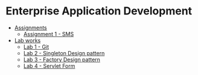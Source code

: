 # Enterprise Application Development

- [Assignments](https://github.com/college-related/Labs-7th-sems/tree/main/Enterprise%20Application%20Development%20(EAD)/assignments)
    - [Assignment 1 - SMS](https://github.com/college-related/Labs-7th-sems/tree/main/Enterprise%20Application%20Development%20(EAD)/assignments/assignment1)
- [Lab works](https://github.com/college-related/Labs-7th-sems/tree/main/Enterprise%20Application%20Development%20(EAD)/labs)
    - [Lab 1 - Git](https://github.com/college-related/Labs-7th-sems/tree/main/Enterprise%20Application%20Development%20(EAD)/labs/lab1)
    - [Lab 2 - Singleton Design pattern](https://github.com/college-related/Labs-7th-sems/tree/main/Enterprise%20Application%20Development%20(EAD)/labs/lab2)
    - [Lab 3 - Factory Design pattern](https://github.com/college-related/Labs-7th-sems/tree/main/Enterprise%20Application%20Development%20(EAD)/labs/lab3)
    - [Lab 4 - Servlet Form](https://github.com/college-related/Labs-7th-sems/tree/main/Enterprise%20Application%20Development%20(EAD)/labs/lab4)